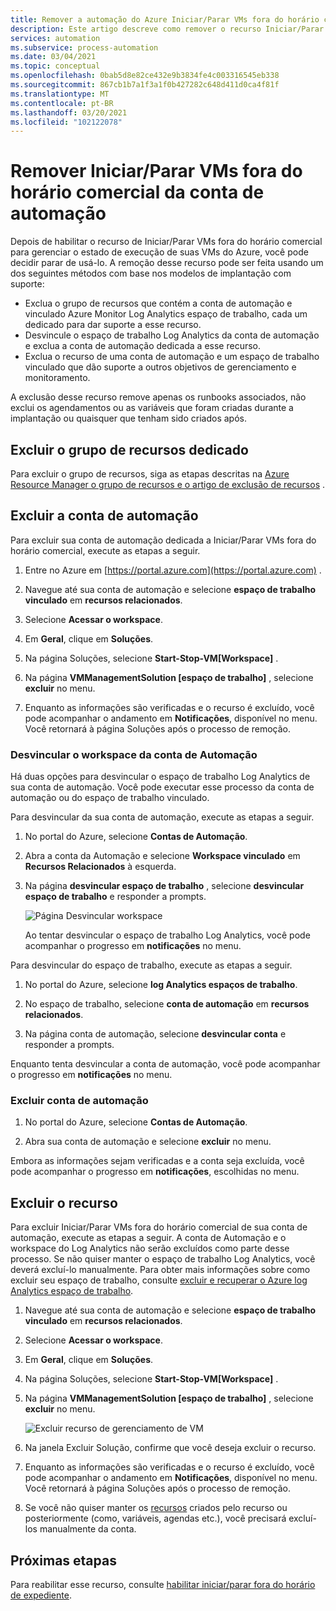 ```yaml
---
title: Remover a automação do Azure Iniciar/Parar VMs fora do horário comercial visão geral
description: Este artigo descreve como remover o recurso Iniciar/Parar VMs fora do horário comercial e desvincular uma conta de automação do espaço de trabalho Log Analytics.
services: automation
ms.subservice: process-automation
ms.date: 03/04/2021
ms.topic: conceptual
ms.openlocfilehash: 0bab5d8e82ce432e9b3834fe4c003316545eb338
ms.sourcegitcommit: 867cb1b7a1f3a1f0b427282c648d411d0ca4f81f
ms.translationtype: MT
ms.contentlocale: pt-BR
ms.lasthandoff: 03/20/2021
ms.locfileid: "102122078"
---
```

# <a name="remove-startstop-vms-during-off-hours-from-automation-account"></a>Remover Iniciar/Parar VMs fora do horário comercial da conta de automação

Depois de habilitar o recurso de Iniciar/Parar VMs fora do horário comercial para gerenciar o estado de execução de suas VMs do Azure, você pode decidir parar de usá-lo. A remoção desse recurso pode ser feita usando um dos seguintes métodos com base nos modelos de implantação com suporte:

* Exclua o grupo de recursos que contém a conta de automação e vinculado Azure Monitor Log Analytics espaço de trabalho, cada um dedicado para dar suporte a esse recurso.
* Desvincule o espaço de trabalho Log Analytics da conta de automação e exclua a conta de automação dedicada a esse recurso.
* Exclua o recurso de uma conta de automação e um espaço de trabalho vinculado que dão suporte a outros objetivos de gerenciamento e monitoramento.

A exclusão desse recurso remove apenas os runbooks associados, não exclui os agendamentos ou as variáveis que foram criadas durante a implantação ou quaisquer que tenham sido criados após.

## <a name="delete-the-dedicated-resource-group"></a>Excluir o grupo de recursos dedicado

Para excluir o grupo de recursos, siga as etapas descritas na [Azure Resource Manager o grupo de recursos e o artigo de exclusão de recursos](../azure-resource-manager/management/delete-resource-group.md) .

## <a name="delete-the-automation-account"></a>Excluir a conta de automação

Para excluir sua conta de automação dedicada a Iniciar/Parar VMs fora do horário comercial, execute as etapas a seguir.

1. Entre no Azure em [https://portal.azure.com](https://portal.azure.com) .

2. Navegue até sua conta de automação e selecione **espaço de trabalho vinculado** em **recursos relacionados**.

3. Selecione **Acessar o workspace**.

4. Em **Geral**, clique em **Soluções**.

5. Na página Soluções, selecione **Start-Stop-VM[Workspace]** .

6. Na página **VMManagementSolution [espaço de trabalho]** , selecione **excluir** no menu.

7. Enquanto as informações são verificadas e o recurso é excluído, você pode acompanhar o andamento em **Notificações**, disponível no menu. Você retornará à página Soluções após o processo de remoção.

### <a name="unlink-workspace-from-automation-account"></a>Desvincular o workspace da conta de Automação

Há duas opções para desvincular o espaço de trabalho Log Analytics de sua conta de automação. Você pode executar esse processo da conta de automação ou do espaço de trabalho vinculado.

Para desvincular da sua conta de automação, execute as etapas a seguir.

1. No portal do Azure, selecione **Contas de Automação**.

2. Abra a conta da Automação e selecione **Workspace vinculado** em **Recursos Relacionados** à esquerda.

3. Na página **desvincular espaço de trabalho** , selecione **desvincular espaço de trabalho** e responder a prompts.

   ![Página Desvincular workspace](media/automation-solution-vm-management-remove/automation-unlink-workspace-blade.png)

    Ao tentar desvincular o espaço de trabalho Log Analytics, você pode acompanhar o progresso em **notificações** no menu.

Para desvincular do espaço de trabalho, execute as etapas a seguir.

1. No portal do Azure, selecione **log Analytics espaços de trabalho**.

2. No espaço de trabalho, selecione **conta de automação** em **recursos relacionados**.

3. Na página conta de automação, selecione **desvincular conta** e responder a prompts.

Enquanto tenta desvincular a conta de automação, você pode acompanhar o progresso em **notificações** no menu.

### <a name="delete-automation-account"></a>Excluir conta de automação

1. No portal do Azure, selecione **Contas de Automação**.

2. Abra sua conta de automação e selecione **excluir** no menu.

Embora as informações sejam verificadas e a conta seja excluída, você pode acompanhar o progresso em **notificações**, escolhidas no menu.

## <a name="delete-the-feature"></a>Excluir o recurso

Para excluir Iniciar/Parar VMs fora do horário comercial de sua conta de automação, execute as etapas a seguir. A conta de Automação e o workspace do Log Analytics não serão excluídos como parte desse processo. Se não quiser manter o espaço de trabalho Log Analytics, você deverá excluí-lo manualmente. Para obter mais informações sobre como excluir seu espaço de trabalho, consulte [excluir e recuperar o Azure log Analytics espaço de trabalho](../azure-monitor/logs/delete-workspace.md).

1. Navegue até sua conta de automação e selecione **espaço de trabalho vinculado** em **recursos relacionados**.

2. Selecione **Acessar o workspace**.

3. Em **Geral**, clique em **Soluções**.

4. Na página Soluções, selecione **Start-Stop-VM[Workspace]** .

5. Na página **VMManagementSolution [espaço de trabalho]** , selecione **excluir** no menu.

    ![Excluir recurso de gerenciamento de VM](media/automation-solution-vm-management/vm-management-solution-delete.png)

6. Na janela Excluir Solução, confirme que você deseja excluir o recurso.

7. Enquanto as informações são verificadas e o recurso é excluído, você pode acompanhar o andamento em **Notificações**, disponível no menu. Você retornará à página Soluções após o processo de remoção.

8. Se você não quiser manter os [recursos](automation-solution-vm-management.md#components) criados pelo recurso ou posteriormente (como, variáveis, agendas etc.), você precisará excluí-los manualmente da conta.

## <a name="next-steps"></a>Próximas etapas

Para reabilitar esse recurso, consulte [habilitar iniciar/parar fora do horário de expediente](automation-solution-vm-management-enable.md).